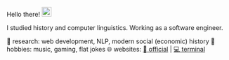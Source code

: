 Hello there! <img src="https://media.giphy.com/media/hvRJCLFzcasrR4ia7z/giphy.gif" width="22">

I studied history and computer linguistics. Working as a software engineer.

🔭 research: web development, NLP, modern social (economic) history
🌱 hobbies: music, gaming, flat jokes
🌐 websites: [🏢 official](https://arigo.de) | [💻 terminal](https://wilm.fyi)